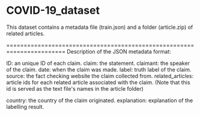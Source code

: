 # COVID-19_dataset

This dataset contains a metadata file (train.json) and a folder (article.zip) of related articles. 

=======================================================================
Description of the JSON metadata format:

ID: an unique ID of each claim.
claim: the statement.
claimant: the speaker of the claim.
date: when the claim was made.
label: truth label of the claim.
source: the fact checking website the claim collected from.
related_articles: article ids for each related article associated with the claim. 
(Note that this id is served as the text file's names in the article folder)

country: the country of the claim originated.
explanation: explanation of the labelling result. 

